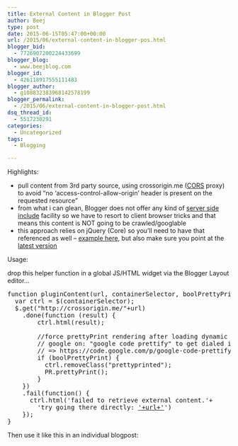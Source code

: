 ```yaml
---
title: External Content in Blogger Post
author: Beej
type: post
date: 2015-06-15T05:47:00+00:00
url: /2015/06/external-content-in-blogger-pos.html
blogger_bid:
  - 7726907200224433699
blogger_blog:
  - www.beejblog.com
blogger_id:
  - 426118917555111483
blogger_author:
  - g108832383968142578199
blogger_permalink:
  - /2015/06/external-content-in-blogger-post.html
dsq_thread_id:
  - 5517230291
categories:
  - Uncategorized
tags:
  - Blogging

---
```

Highlights:

  * pull content from 3rd party source, using crossorigin.me (<a href="https://en.wikipedia.org/wiki/Cross-origin_resource_sharing" target="_blank">CORS</a> proxy) to avoid &#8220;no &#8216;access-control-allow-origin&#8217; header is present on the requested resource&#8221;
  * from what i can glean, Blogger does not offer any kind of&nbsp;<a href="https://en.wikipedia.org/wiki/Server_Side_Includes" target="_blank">server side include</a>&nbsp;facility so we have to resort to client browser tricks and that means this content is NOT going to be crawled/googlable
  * this approach relies on jQuery (Core) so you&#8217;ll need to have that referenced as well &#8211; <a href="http://www.jquerybyexample.net/2010/08/jquery-tip-always-load-your-jquery.html" target="_blank">example here</a>, but also make sure you point at the <a href="http://code.jquery.com/" target="_blank">latest version</a>

Usage:
  
drop this helper function in a global JS/HTML widget via the Blogger Layout editor&#8230;

<pre class="prettyprint linenums">function pluginContent(url, containerSelector, boolPrettyPrint) {
  var ctrl = $(containerSelector);
  $.get("http://crossorigin.me/"+url)
    .done(function (result) {
        ctrl.html(result);

        //force prettyPrint rendering after loading dynamic content
        // google on: "google code prettify" to get dialed in on this code syntax highlighting library
        // => https://code.google.com/p/google-code-prettify/wiki/GettingStarted
        if (boolPrettyPrint) {
          ctrl.removeClass("prettyprinted");
          PR.prettyPrint();
        }
    })
    .fail(function() {
      ctrl.html('failed to retrieve external content.'+
        'try going there directly: <a href="'+url+'">'+url+'</a>')
    });
}
</pre>

Then use it like this in an individual blogpost:

<pre class="prettyprint linenums"><pre class="prettyprint linenums lang-powershell" id="prePoshDualExplorers"></pre>

<script>
  //pull code content from codeplex
  pluginContent("https://beejpowershell.svn.codeplex.com/svn/PoshDualExplorers/PoshDualExplorers.ps1", "#prePoshDualExplorers", true);
</script>
</pre>